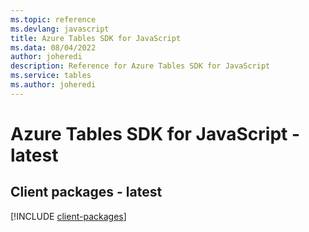 ```yaml
---
ms.topic: reference
ms.devlang: javascript
title: Azure Tables SDK for JavaScript
ms.data: 08/04/2022
author: joheredi
description: Reference for Azure Tables SDK for JavaScript
ms.service: tables
ms.author: joheredi
---
```

# Azure Tables SDK for JavaScript - latest

## Client packages - latest
[!INCLUDE [client-packages](tables-client-index.md)]